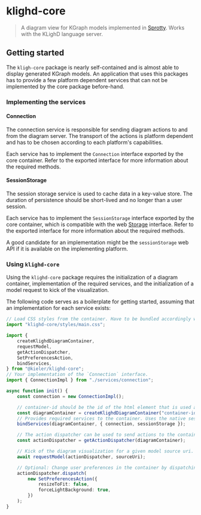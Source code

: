 # klighd-core

> A diagram view for KGraph models implemented in [Sprotty](https://github.com/theia-ide/sprotty).
> Works with the KLighD language server.

## Getting started

The `kligh-core` package is nearly self-contained and is almost able to display generated KGraph
models. An application that uses this packages has to provide a few platform dependent services that
can not be implemented by the core package before-hand.

### Implementing the services

#### Connection

The connection service is responsible for sending diagram actions to and from the diagram server.
The transport of the actions is platform dependent and has to be chosen according to each platform's
capabilities.

Each service has to implement the `Connection` interface exported by the core container. Refer to
the exported interface for more information about the required methods.

#### SessionStorage

The session storage service is used to cache data in a key-value store. The duration of persistence
should be short-lived and no longer than a user session.

Each service has to implement the `SessionStorage` interface exported by the core container, which
is compatible with the web [Storage](https://developer.mozilla.org/en-US/docs/Web/API/Storage)
interface. Refer to the exported interface for more information about the required methods.

A good candidate for an implementation might be the `sessionStorage` web API if it is available on
the implementing platform.

### Using `klighd-core`

Using the `klighd-core` package requires the initialization of a diagram container, implementation
of the required services, and the initialization of a model request to kick of the visualization.

The following code serves as a boilerplate for getting started, assuming that an implementation for
each service exists:

```typescript
// Load CSS styles from the container. Have to be bundled accordingly with the bundler of choice.
import "klighd-core/styles/main.css";

import {
    createKlighdDiagramContainer,
    requestModel,
    getActionDispatcher,
    SetPreferencesAction,
    bindServices,
} from "@kieler/klighd-core";
// Your implementation of the `Connection` interface.
import { ConnectionImpl } from "./services/connection";

async function init() {
    const connection = new ConnectionImpl();

    // container-id should be the id of the html element that is used as the root for diagrams.
    const diagramContainer = createKlighdDiagramContainer("container-id");
    // Provides required services to the container. Uses the native sessionStorage in this case.
    bindServices(diagramContainer, { connection, sessionStorage });

    // The action dispatcher can be used to send actions to the container.
    const actionDispatcher = getActionDispatcher(diagramContainer);

    // Kick of the diagram visualization for a given model source uri. The sourceUri is sent to the server.
    await requestModel(actionDispatcher, sourceUri);

    // Optional: Change user preferences in the container by dispatching an action accordingly.
    actionDispatcher.dispatch(
        new SetPreferencesAction({
            resizeToFit: false,
            forceLightBackground: true,
        })
    );
}
```
